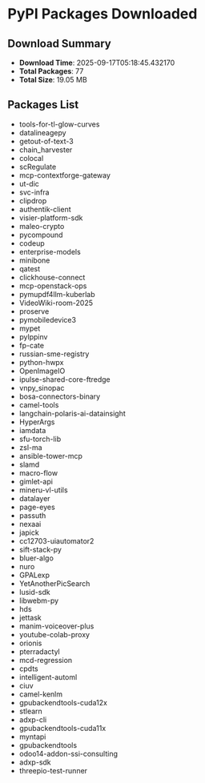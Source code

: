 # PyPI Packages Downloaded

## Download Summary
- **Download Time**: 2025-09-17T05:18:45.432170
- **Total Packages**: 77
- **Total Size**: 19.05 MB

## Packages List
- tools-for-tl-glow-curves
- datalineagepy
- getout-of-text-3
- chain_harvester
- colocal
- scRegulate
- mcp-contextforge-gateway
- ut-dic
- svc-infra
- clipdrop
- authentik-client
- visier-platform-sdk
- maleo-crypto
- pycompound
- codeup
- enterprise-models
- minibone
- qatest
- clickhouse-connect
- mcp-openstack-ops
- pymupdf4llm-kuberlab
- VideoWiki-room-2025
- proserve
- pymobiledevice3
- mypet
- pylppinv
- fp-cate
- russian-sme-registry
- python-hwpx
- OpenImageIO
- ipulse-shared-core-ftredge
- vnpy_sinopac
- bosa-connectors-binary
- camel-tools
- langchain-polaris-ai-datainsight
- HyperArgs
- iamdata
- sfu-torch-lib
- zsl-ma
- ansible-tower-mcp
- slamd
- macro-flow
- gimlet-api
- mineru-vl-utils
- datalayer
- page-eyes
- passuth
- nexaai
- japick
- cc12703-uiautomator2
- sift-stack-py
- bluer-algo
- nuro
- GPALexp
- YetAnotherPicSearch
- lusid-sdk
- libwebm-py
- hds
- jettask
- manim-voiceover-plus
- youtube-colab-proxy
- orionis
- pterradactyl
- mcd-regression
- cpdts
- intelligent-automl
- ciuv
- camel-kenlm
- gpubackendtools-cuda12x
- stlearn
- adxp-cli
- gpubackendtools-cuda11x
- myntapi
- gpubackendtools
- odoo14-addon-ssi-consulting
- adxp-sdk
- threepio-test-runner
